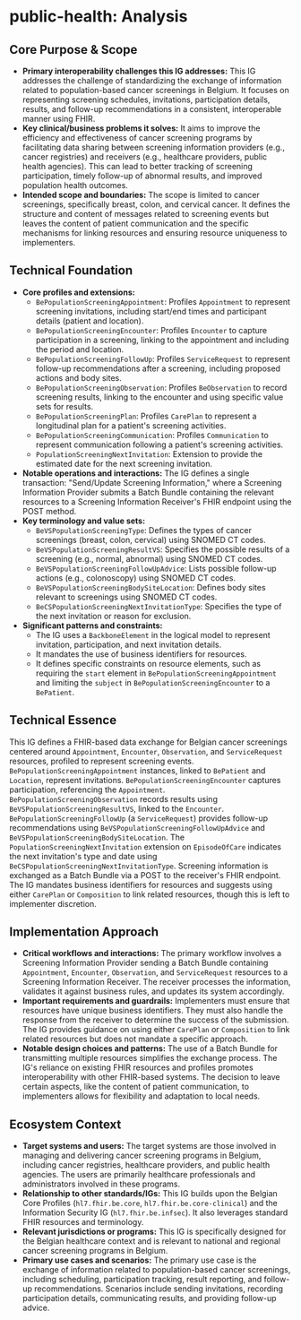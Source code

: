 # public-health: Analysis

## Core Purpose & Scope

-   **Primary interoperability challenges this IG addresses:** This IG addresses the challenge of standardizing the exchange of information related to population-based cancer screenings in Belgium. It focuses on representing screening schedules, invitations, participation details, results, and follow-up recommendations in a consistent, interoperable manner using FHIR.
-   **Key clinical/business problems it solves:** It aims to improve the efficiency and effectiveness of cancer screening programs by facilitating data sharing between screening information providers (e.g., cancer registries) and receivers (e.g., healthcare providers, public health agencies). This can lead to better tracking of screening participation, timely follow-up of abnormal results, and improved population health outcomes.
-   **Intended scope and boundaries:** The scope is limited to cancer screenings, specifically breast, colon, and cervical cancer. It defines the structure and content of messages related to screening events but leaves the content of patient communication and the specific mechanisms for linking resources and ensuring resource uniqueness to implementers.

## Technical Foundation

-   **Core profiles and extensions:**
    -   `BePopulationScreeningAppointment`: Profiles `Appointment` to represent screening invitations, including start/end times and participant details (patient and location).
    -   `BePopulationScreeningEncounter`: Profiles `Encounter` to capture participation in a screening, linking to the appointment and including the period and location.
    -   `BePopulationScreeningFollowUp`: Profiles `ServiceRequest` to represent follow-up recommendations after a screening, including proposed actions and body sites.
    -   `BePopulationScreeningObservation`: Profiles `BeObservation` to record screening results, linking to the encounter and using specific value sets for results.
    -   `BePopulationScreeningPlan`: Profiles `CarePlan` to represent a longitudinal plan for a patient's screening activities.
    -   `BePopulationScreeningCommunication`: Profiles `Communication` to represent communication following a patient's screening activities.
    -   `PopulationScreeningNextInvitation`: Extension to provide the estimated date for the next screening invitation.
-   **Notable operations and interactions:** The IG defines a single transaction: "Send/Update Screening Information," where a Screening Information Provider submits a Batch Bundle containing the relevant resources to a Screening Information Receiver's FHIR endpoint using the POST method.
-   **Key terminology and value sets:**
    -   `BeVSPopulationScreeningType`: Defines the types of cancer screenings (breast, colon, cervical) using SNOMED CT codes.
    -   `BeVSPopulationScreeningResultVS`: Specifies the possible results of a screening (e.g., normal, abnormal) using SNOMED CT codes.
    -   `BeVSPopulationScreeningFollowUpAdvice`: Lists possible follow-up actions (e.g., colonoscopy) using SNOMED CT codes.
    -   `BeVSPopulationScreeningBodySiteLocation`: Defines body sites relevant to screenings using SNOMED CT codes.
    -   `BeCSPopulationScreeningNextInvitationType`: Specifies the type of the next invitation or reason for exclusion.
-   **Significant patterns and constraints:**
    -   The IG uses a `BackboneElement` in the logical model to represent invitation, participation, and next invitation details.
    -   It mandates the use of business identifiers for resources.
    -   It defines specific constraints on resource elements, such as requiring the `start` element in `BePopulationScreeningAppointment` and limiting the `subject` in `BePopulationScreeningEncounter` to a `BePatient`.

## Technical Essence

This IG defines a FHIR-based data exchange for Belgian cancer screenings centered around `Appointment`, `Encounter`, `Observation`, and `ServiceRequest` resources, profiled to represent screening events. `BePopulationScreeningAppointment` instances, linked to `BePatient` and `Location`, represent invitations. `BePopulationScreeningEncounter` captures participation, referencing the `Appointment`. `BePopulationScreeningObservation` records results using `BeVSPopulationScreeningResultVS`, linked to the `Encounter`. `BePopulationScreeningFollowUp` (a `ServiceRequest`) provides follow-up recommendations using `BeVSPopulationScreeningFollowUpAdvice` and `BeVSPopulationScreeningBodySiteLocation`. The `PopulationScreeningNextInvitation` extension on `EpisodeOfCare` indicates the next invitation's type and date using `BeCSPopulationScreeningNextInvitationType`. Screening information is exchanged as a Batch Bundle via a POST to the receiver's FHIR endpoint. The IG mandates business identifiers for resources and suggests using either `CarePlan` or `Composition` to link related resources, though this is left to implementer discretion.

## Implementation Approach

-   **Critical workflows and interactions:** The primary workflow involves a Screening Information Provider sending a Batch Bundle containing `Appointment`, `Encounter`, `Observation`, and `ServiceRequest` resources to a Screening Information Receiver. The receiver processes the information, validates it against business rules, and updates its system accordingly.
-   **Important requirements and guardrails:** Implementers must ensure that resources have unique business identifiers. They must also handle the response from the receiver to determine the success of the submission. The IG provides guidance on using either `CarePlan` or `Composition` to link related resources but does not mandate a specific approach.
-   **Notable design choices and patterns:** The use of a Batch Bundle for transmitting multiple resources simplifies the exchange process. The IG's reliance on existing FHIR resources and profiles promotes interoperability with other FHIR-based systems. The decision to leave certain aspects, like the content of patient communication, to implementers allows for flexibility and adaptation to local needs.

## Ecosystem Context

-   **Target systems and users:** The target systems are those involved in managing and delivering cancer screening programs in Belgium, including cancer registries, healthcare providers, and public health agencies. The users are primarily healthcare professionals and administrators involved in these programs.
-   **Relationship to other standards/IGs:** This IG builds upon the Belgian Core Profiles (`hl7.fhir.be.core`, `hl7.fhir.be.core-clinical`) and the Information Security IG (`hl7.fhir.be.infsec`). It also leverages standard FHIR resources and terminology.
-   **Relevant jurisdictions or programs:** This IG is specifically designed for the Belgian healthcare context and is relevant to national and regional cancer screening programs in Belgium.
-   **Primary use cases and scenarios:** The primary use case is the exchange of information related to population-based cancer screenings, including scheduling, participation tracking, result reporting, and follow-up recommendations. Scenarios include sending invitations, recording participation details, communicating results, and providing follow-up advice.
